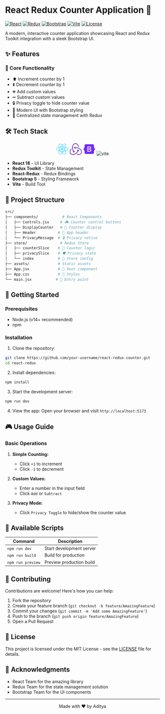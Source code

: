 # React Redux Counter Application 🚀

[![React](https://img.shields.io/badge/React-18-blue.svg)](https://reactjs.org/)
[![Redux](https://img.shields.io/badge/Redux-Toolkit-purple.svg)](https://redux-toolkit.js.org/)
[![Bootstrap](https://img.shields.io/badge/Bootstrap-5.0-blueviolet.svg)](https://getbootstrap.com/)
[![Vite](https://img.shields.io/badge/Vite-Latest-yellow.svg)](https://vitejs.dev/)
[![License](https://img.shields.io/badge/License-MIT-green.svg)](LICENSE)

A modern, interactive counter application showcasing React and Redux Toolkit integration with a sleek Bootstrap UI.

## ✨ Features

### 🎯 Core Functionality
- ⬆️ Increment counter by 1
- ⬇️ Decrement counter by 1
- ➕ Add custom values
- ➖ Subtract custom values
- 🔒 Privacy toggle to hide counter value
- 💅 Modern UI with Bootstrap styling
- 🔄 Centralized state management with Redux

## 🛠️ Tech Stack

<div align="center">
  <img src="https://raw.githubusercontent.com/devicons/devicon/master/icons/react/react-original.svg" alt="react" width="40" height="40"/>
  <img src="https://raw.githubusercontent.com/devicons/devicon/master/icons/redux/redux-original.svg" alt="redux" width="40" height="40"/>
  <img src="https://raw.githubusercontent.com/devicons/devicon/master/icons/bootstrap/bootstrap-plain.svg" alt="bootstrap" width="40" height="40"/>
  <img src="https://vitejs.dev/logo.svg" alt="vite" width="40" height="40"/>
</div>

- **React 18** - UI Library
- **Redux Toolkit** - State Management
- **React-Redux** - Redux Bindings
- **Bootstrap 5** - Styling Framework
- **Vite** - Build Tool

## 📁 Project Structure

```bash
src/
├── components/           # React Components
│   ├── Controls.jsx     # 🎮 Counter control buttons
│   ├── DisplayCounter   # 🔢 Counter display
│   ├── Header          # 📑 App header
│   └── PrivacyMessage  # 🔒 Privacy notice
├── store/               # Redux Store
│   ├── counterSlice    # 🔄 Counter logic
│   ├── privacySlice    # 🛡️ Privacy state
│   └── index           # 🏪 Store config
├── assets/             # Static assets
├── App.jsx             # 📱 Root component
├── App.css             # 🎨 Styles
└── main.jsx           # 🚀 Entry point
```

## 🚀 Getting Started

### Prerequisites
- Node.js (v14+ recommended)
- npm

### Installation

1. Clone the repository:
```bash
git clone https://github.com/your-username/react-redux-counter.git
cd react-redux
```

2. Install dependencies:
```bash
npm install
```

3. Start the development server:
```bash
npm run dev
```

4. View the app:
Open your browser and visit `http://localhost:5173`

## 🎮 Usage Guide

### Basic Operations
1. **Simple Counting:**
   - Click `+1` to increment
   - Click `-1` to decrement

2. **Custom Values:**
   - Enter a number in the input field
   - Click `Add` or `Subtract`

3. **Privacy Mode:**
   - Click `Privacy Toggle` to hide/show the counter value

## 📜 Available Scripts

| Command | Description |
|---------|------------|
| `npm run dev` | Start development server |
| `npm run build` | Build for production |
| `npm run preview` | Preview production build |

## 🤝 Contributing

Contributions are welcome! Here's how you can help:

1. Fork the repository
2. Create your feature branch (`git checkout -b feature/AmazingFeature`)
3. Commit your changes (`git commit -m 'Add some AmazingFeature'`)
4. Push to the branch (`git push origin feature/AmazingFeature`)
5. Open a Pull Request

## 📝 License

This project is licensed under the MIT License - see the [LICENSE](LICENSE) file for details.

## 🙏 Acknowledgments

- React Team for the amazing library
- Redux Team for the state management solution
- Bootstrap Team for the UI components

---
<div align="center">
  Made with ❤️ by Aditya
</div>